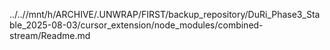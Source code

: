 ../..//mnt/h/ARCHIVE/.UNWRAP/FIRST/backup_repository/DuRi_Phase3_Stable_2025-08-03/cursor_extension/node_modules/combined-stream/Readme.md